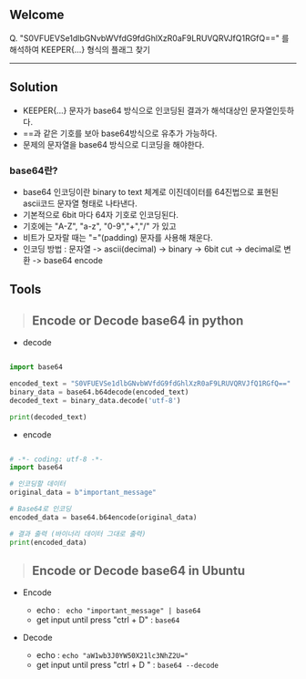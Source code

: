 ## Welcome 


Q. "S0VFUEVSe1dlbGNvbWVfdG9fdGhlXzR0aF9LRUVQRVJfQ1RGfQ==" 를 해석하여 KEEPER{...} 형식의 플래그 찾기



<hr>

## Solution 

* KEEPER{...} 문자가 base64 방식으로 인코딩된 결과가 해석대상인 문자열인듯하다.
* ==과 같은 기호를 보아 base64방식으로 유추가 가능하다.
* 문제의 문자열을 base64 방식으로 디코딩을 해야한다.

### base64란?

* base64 인코딩이란 binary to text 체계로 이진데이터를 64진법으로 표현된 ascii코드 문자열 형태로 나타낸다.
* 기본적으로 6bit 마다 64자 기호로 인코딩된다. 
* 기호에는 "A-Z", "a-z", "0-9","+","/" 가 있고
* 비트가 모자랄 때는 "="(padding) 문자를 사용해 채운다.
* 인코딩 방법 : 문자열 -> ascii(decimal) -> binary -> 6bit cut -> decimal로 변환 -> base64 encode

## Tools 

> ## Encode or Decode base64 in python  
* decode 
```python

import base64

encoded_text = "S0VFUEVSe1dlbGNvbWVfdG9fdGhlXzR0aF9LRUVQRVJfQ1RGfQ=="
binary_data = base64.b64decode(encoded_text)
decoded_text = binary_data.decode('utf-8')

print(decoded_text)

```

* encode 
```python

# -*- coding: utf-8 -*-
import base64

# 인코딩할 데이터
original_data = b"important_message"

# Base64로 인코딩
encoded_data = base64.b64encode(original_data)

# 결과 출력 (바이너리 데이터 그대로 출력)
print(encoded_data)

```

> ## Encode or Decode base64 in Ubuntu

* Encode
    * echo : ``` echo "important_message" | base64```
    * get input until press "ctrl + D" : ```base64```

* Decode 
    * echo : ```echo "aW1wb3J0YW50X21lc3NhZ2U="```
    * get input until press "ctrl + D " : ```base64 --decode```


